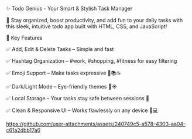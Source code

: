
✨ Todo Genius - Your Smart & Stylish Task Manager

🚀 Stay organized, boost productivity, and add fun to your daily tasks with this sleek, intuitive todo app built with HTML, CSS, and JavaScript!

🌟 Key Features

✅ Add, Edit & Delete Tasks – Simple and fast

✅ Hashtag Organization – #work, #shopping, #fitness for easy filtering

✅ Emoji Support – Make tasks expressive 🎯📚☕

✅ Dark/Light Mode – Eye-friendly themes 🌙☀️

✅ Local Storage – Your tasks stay safe between sessions 💾

✅ Clean & Responsive UI – Works flawlessly on any device 📱💻

https://github.com/user-attachments/assets/240749c5-a578-4303-aa04-c61a2dbb17a6
